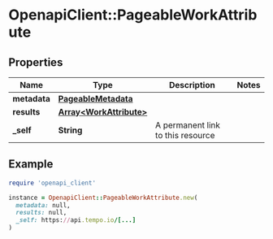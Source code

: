 # OpenapiClient::PageableWorkAttribute

## Properties

| Name | Type | Description | Notes |
| ---- | ---- | ----------- | ----- |
| **metadata** | [**PageableMetadata**](PageableMetadata.md) |  |  |
| **results** | [**Array&lt;WorkAttribute&gt;**](WorkAttribute.md) |  |  |
| **_self** | **String** | A permanent link to this resource |  |

## Example

```ruby
require 'openapi_client'

instance = OpenapiClient::PageableWorkAttribute.new(
  metadata: null,
  results: null,
  _self: https://api.tempo.io/[...]
)
```

